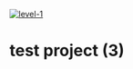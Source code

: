[![level-1](https://github.com/Amir-Zouerami/test/actions/workflows/blank.yml/badge.svg)](https://github.com/Amir-Zouerami/test/actions/workflows/blank.yml)

# test project (3)
